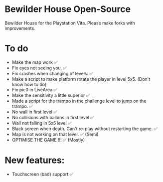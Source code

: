 # Bewilder House Open-Source
Bewilder House for the Playstation Vita.
Please make forks with improvements.

# To do
- Make the map work ✅
- Fix eyes not seeing you. ✅
- Fix crashes when changing of levels. ✅
- Make a script to make platform rotate the player in level 5x5. (Don't know how to do)
- Fix pic0 in LiveArea ✅
- Make the sensitivity a little superior ✅
- Made a script for the trampo in the challenge level to jump on the trampo. ✅
- No wall in first level ✅
- No collisions with ballons in first level ✅
- Wall not falling in 5x5 level ✅
- Black screen when death. Can't re-play without restarting the game. ✅
- Map is not working on that level. ✅ (Semi)
- OPTIMISE THE GAME !!! ✅ (Mostly)

# New features:
- Touchscreen (bad) support ✅
